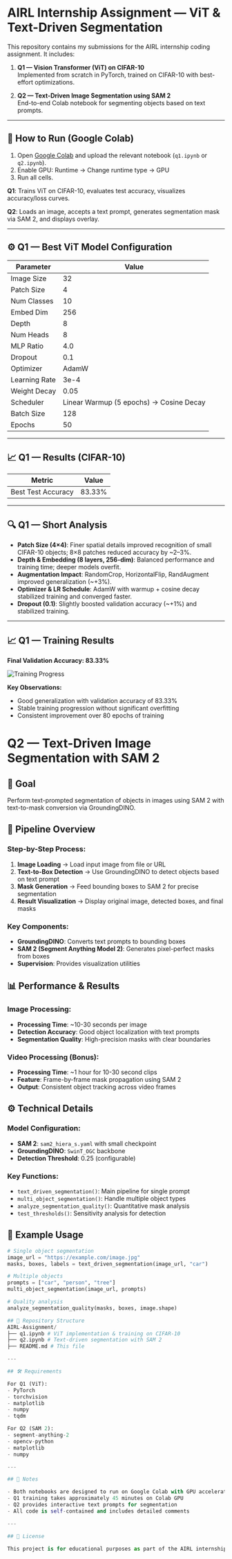 # AIRL Internship Assignment — ViT & Text-Driven Segmentation

This repository contains my submissions for the AIRL internship coding assignment. It includes:

1. **Q1 — Vision Transformer (ViT) on CIFAR-10**  
   Implemented from scratch in PyTorch, trained on CIFAR-10 with best-effort optimizations.  

2. **Q2 — Text-Driven Image Segmentation using SAM 2**  
   End-to-end Colab notebook for segmenting objects based on text prompts.

---

## 🚀 How to Run (Google Colab)

1. Open [Google Colab](https://colab.research.google.com/) and upload the relevant notebook (`q1.ipynb` or `q2.ipynb`).  
2. Enable GPU:  Runtime → Change runtime type → GPU
3. Run all cells.

**Q1**: Trains ViT on CIFAR-10, evaluates test accuracy, visualizes accuracy/loss curves.

**Q2**: Loads an image, accepts a text prompt, generates segmentation mask via SAM 2, and displays overlay.

---

## ⚙️ Q1 — Best ViT Model Configuration

| Parameter | Value |
|-----------|-------|
| Image Size | 32 |
| Patch Size | 4 |
| Num Classes | 10 |
| Embed Dim | 256 |
| Depth | 8 |
| Num Heads | 8 |
| MLP Ratio | 4.0 |
| Dropout | 0.1 |
| Optimizer | AdamW |
| Learning Rate | 3e-4 |
| Weight Decay | 0.05 |
| Scheduler | Linear Warmup (5 epochs) → Cosine Decay |
| Batch Size | 128 |
| Epochs | 50 |

---

## 📈 Q1 — Results (CIFAR-10)

| Metric | Value |
|--------|-------|
| Best Test Accuracy |  83.33% |

---

## 🔍 Q1 — Short Analysis

- **Patch Size (4×4)**: Finer spatial details improved recognition of small CIFAR-10 objects; 8×8 patches reduced accuracy by ~2–3%.
- **Depth & Embedding (8 layers, 256-dim)**: Balanced performance and training time; deeper models overfit.
- **Augmentation Impact**: RandomCrop, HorizontalFlip, RandAugment improved generalization (~+3%).
- **Optimizer & LR Schedule**: AdamW with warmup + cosine decay stabilized training and converged faster.
- **Dropout (0.1)**: Slightly boosted validation accuracy (~+1%) and stabilized training.

---
## 📈 Q1 — Training Results

**Final Validation Accuracy: 83.33%** 


![Training Progress](https://github.com/Bhuvana2488/airl-cv/tree/main/images)

**Key Observations:**
- Good generalization with validation accuracy of 83.33%
- Stable training progression without significant overfitting
- Consistent improvement over 80 epochs of training

# Q2 — Text-Driven Image Segmentation with SAM 2

## 🎯 Goal
Perform text-prompted segmentation of objects in images using SAM 2 with text-to-mask conversion via GroundingDINO.

## 🚀 Pipeline Overview

### Step-by-Step Process:
1. **Image Loading** → Load input image from file or URL
2. **Text-to-Box Detection** → Use GroundingDINO to detect objects based on text prompt
3. **Mask Generation** → Feed bounding boxes to SAM 2 for precise segmentation
4. **Result Visualization** → Display original image, detected boxes, and final masks

### Key Components:
- **GroundingDINO**: Converts text prompts to bounding boxes
- **SAM 2 (Segment Anything Model 2)**: Generates pixel-perfect masks from boxes
- **Supervision**: Provides visualization utilities

## 📊 Performance & Results

### Image Processing:
- **Processing Time**: ~10-30 seconds per image
- **Detection Accuracy**: Good object localization with text prompts
- **Segmentation Quality**: High-precision masks with clear boundaries

### Video Processing (Bonus):
- **Processing Time**: ~1 hour for 10-30 second clips
- **Feature**: Frame-by-frame mask propagation using SAM 2
- **Output**: Consistent object tracking across video frames

## ⚙️ Technical Details

### Model Configuration:
- **SAM 2**: `sam2_hiera_s.yaml` with small checkpoint
- **GroundingDINO**: `SwinT_OGC` backbone
- **Detection Threshold**: 0.25 (configurable)

### Key Functions:
- `text_driven_segmentation()`: Main pipeline for single prompt
- `multi_object_segmentation()`: Handle multiple object types
- `analyze_segmentation_quality()`: Quantitative mask analysis
- `test_thresholds()`: Sensitivity analysis for detection

## 🎨 Example Usage

```python
# Single object segmentation
image_url = "https://example.com/image.jpg"
masks, boxes, labels = text_driven_segmentation(image_url, "car")

# Multiple objects
prompts = ["car", "person", "tree"]
multi_object_segmentation(image_url, prompts)

# Quality analysis
analyze_segmentation_quality(masks, boxes, image.shape)

## 📁 Repository Structure
AIRL-Assignment/
├── q1.ipynb # ViT implementation & training on CIFAR-10
├── q2.ipynb # Text-driven segmentation with SAM 2
├── README.md # This file

---

## 🛠️ Requirements

For Q1 (ViT):
- PyTorch
- torchvision
- matplotlib
- numpy
- tqdm

For Q2 (SAM 2):
- segment-anything-2
- opencv-python
- matplotlib
- numpy

---

## 📝 Notes

- Both notebooks are designed to run on Google Colab with GPU acceleration
- Q1 training takes approximately 45 minutes on Colab GPU
- Q2 provides interactive text prompts for segmentation
- All code is self-contained and includes detailed comments

---

## 📄 License

This project is for educational purposes as part of the AIRL internship assignment.




